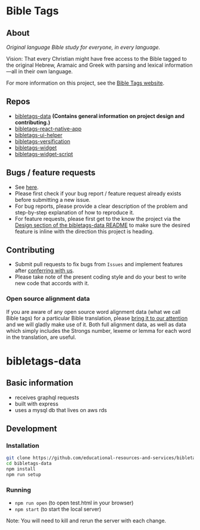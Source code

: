 # Bible Tags

## About

*Original language Bible study for everyone, in every language.*

Vision: That every Christian might have free access to the Bible tagged to the original Hebrew, Aramaic and Greek with parsing and lexical information—all in their own language.

For more information on this project, see the [Bible Tags website](https://bibletags.org).

## Repos

* [bibletags-data](https://github.com/educational-resources-and-services/bibletags-data) **(Contains general information on project design and contributing.)**
* [bibletags-react-native-app](https://github.com/educational-resources-and-services/bibletags-react-native-app)
* [bibletags-ui-helper](https://github.com/educational-resources-and-services/bibletags-ui-helper)
* [bibletags-versification](https://github.com/educational-resources-and-services/bibletags-versification)
* [bibletags-widget](https://github.com/educational-resources-and-services/bibletags-widget)
* [bibletags-widget-script](https://github.com/educational-resources-and-services/bibletags-widget-script)

## Bugs / feature requests

* See [here](https://github.com/educational-resources-and-services/bibletags-ui-data/issues).
* Please first check if your bug report / feature request already exists before submitting a new issue.
* For bug reports, please provide a clear description of the problem and step-by-step explanation of how to reproduce it.
* For feature requests, please first get to the know the project via the [Design section of the bibletags-data README](https://github.com/educational-resources-and-services/bibletags-data#design) to make sure the desired feature is inline with the direction this project is heading.

## Contributing

* Submit pull requests to fix bugs from `Issues` and implement features after [conferring with us](https://bibletags.org/contact).
* Please take note of the present coding style and do your best to write new code that accords with it.

### Open source alignment data

If you are aware of any open source word alignment data (what we call Bible tags) for a particular Bible translation, please [bring it to our attention](https://bibletags.org/contact) and we will gladly make use of it. Both full alignment data, as well as data which simply includes the Strongs number, lexeme or lemma for each word in the translation, are useful.

# bibletags-data

## Basic information

* receives graphql requests
* built with express
* uses a mysql db that lives on aws rds

## Development

### Installation

```bash
git clone https://github.com/educational-resources-and-services/bibletags-data
cd bibletags-data
npm install
npm run setup
```

### Running

* `npm run open` (to open test.html in your browser)
* `npm start` (to start the local server)

Note: You will need to kill and rerun the server with each change.